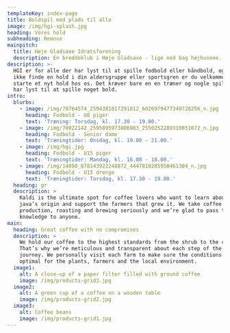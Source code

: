 ```yaml
---
templateKey: index-page
title: Boldspil med plads til alle
image: /img/hgi-splash.jpg
heading: Vores hold
subheading: Remove
mainpitch:
  title: Høje Gladsaxe Idrætsforening
  description: En breddeklub i Høje Gladsaxe - lige ned bag højhusene.
description: >-
  HGI er for alle der har lyst til at spille fodbold eller håndbold, og kan du
  ikke finde en hold i din aldersgruppe eller sportsgren er du velkommen til at
  starte et nyt hold hos os. Det kræver bare en en træner og nogle spiller som
  har lyst til at spille noget bold.
intro:
  blurbs:
    - image: /img/70764574_2594381017291812_6026979477349728256_n.jpg
      heading: Fodbold - U8 piger
      text: 'Træning: Torsdag, kl. 17.30 - 19.00.'
    - image: /img/70922142_2595895973806983_2550252289310851072_n.jpg
      heading: Fodbold - Senior dame
      text: 'Træningtider: Onsdag, kl. 19.00 - 21.00.'
    - image: /img/hgi.jpg
      heading: Fodbold - U15 piger
      text: 'Træningtider: Mandag, kl. 16.00 - 18.00.'
    - image: /img/14050_878143922248872_4447810285950461304_n.jpg
      heading: Fodbold - U15 drenge
      text: 'Træningtider: Torsdag, kl. 17.30 - 19.00.'
  heading: gr
  description: >
    Kaldi is the ultimate spot for coffee lovers who want to learn about their
    java’s origin and support the farmers that grew it. We take coffee
    production, roasting and brewing seriously and we’re glad to pass that
    knowledge to anyone. 
main:
  heading: Great coffee with no compromises
  description: >
    We hold our coffee to the highest standards from the shrub to the cup.
    That’s why we’re meticulous and transparent about each step of the coffee’s
    journey. We personally visit each farm to make sure the conditions are
    optimal for the plants, farmers and the local environment.
  image1:
    alt: A close-up of a paper filter filled with ground coffee
    image: /img/products-grid3.jpg
  image2:
    alt: A green cup of a coffee on a wooden table
    image: /img/products-grid2.jpg
  image3:
    alt: Coffee beans
    image: /img/products-grid1.jpg
---
```


